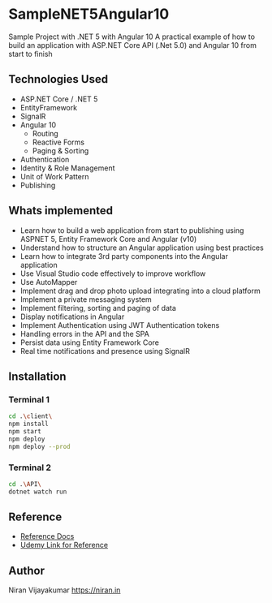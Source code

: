 # SampleNET5Angular10

Sample Project with .NET 5 with Angular 10
A practical example of how to build an application with ASP.NET Core API (.Net 5.0) and Angular 10 from start to finish

## Technologies Used
- ASP.NET Core / .NET 5
- EntityFramework
- SignalR
- Angular 10
	- 	Routing
	- 	Reactive Forms
	- 	Paging & Sorting
- Authentication
- Identity & Role Management
- Unit of Work Pattern
- Publishing

## Whats implemented
- Learn how to build a web application from start to publishing using ASPNET 5, Entity Framework Core and Angular (v10)
- Understand how to structure an Angular application using best practices
- Learn how to integrate 3rd party components into the Angular application
- Use Visual Studio code effectively to improve workflow
- Use AutoMapper
- Implement drag and drop photo upload integrating into a cloud platform
- Implement a private messaging system
- Implement filtering, sorting and paging of data
- Display notifications in Angular
- Implement Authentication using JWT Authentication tokens
- Handling errors in the API and the SPA
- Persist data using Entity Framework Core
- Real time notifications and presence using SignalR


## Installation

### Terminal 1
```bash
cd .\client\
npm install
npm start
npm deploy
npm deploy --prod
```
### Terminal 2
```bash
cd .\API\
dotnet watch run
```
## Reference
- [Reference Docs](docs/)
- [Udemy Link for Reference](https://www.udemy.com/course/build-an-app-with-aspnet-core-and-angular-from-scratch/)

## Author
Niran Vijayakumar https://niran.in